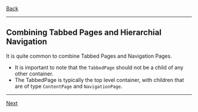 [Back](README.md)

----

## Combining Tabbed Pages and Hierarchial Navigation
It is quite common to combine Tabbed Pages and Navigation Pages. 

* It is important to note that the `TabbedPage` should not be a child of any other container. 
* The TabbedPage is typically the top level container, with children that are of type `ContentPage` and `NavigationPage`.


----

[Next]()